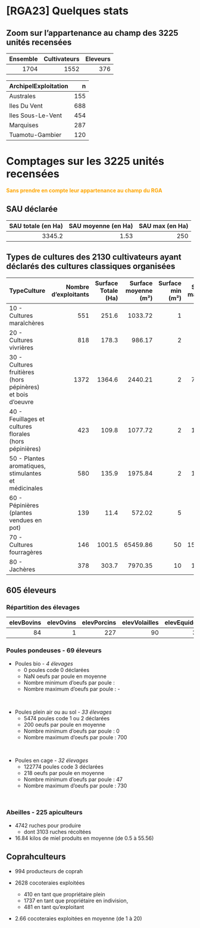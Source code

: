 # \[RGA23\] Quelques stats

## Zoom sur l’appartenance au champ des 3225 unités recensées

<table>
<thead>
<tr class="header">
<th style="text-align: right;">Ensemble</th>
<th style="text-align: right;">Cultivateurs</th>
<th style="text-align: right;">Eleveurs</th>
</tr>
</thead>
<tbody>
<tr class="odd">
<td style="text-align: right;">1704</td>
<td style="text-align: right;">1552</td>
<td style="text-align: right;">376</td>
</tr>
</tbody>
</table>

<table>
<thead>
<tr class="header">
<th style="text-align: left;">ArchipelExploitation</th>
<th style="text-align: right;">n</th>
</tr>
</thead>
<tbody>
<tr class="odd">
<td style="text-align: left;">Australes</td>
<td style="text-align: right;">155</td>
</tr>
<tr class="even">
<td style="text-align: left;">Iles Du Vent</td>
<td style="text-align: right;">688</td>
</tr>
<tr class="odd">
<td style="text-align: left;">Iles Sous-Le-Vent</td>
<td style="text-align: right;">454</td>
</tr>
<tr class="even">
<td style="text-align: left;">Marquises</td>
<td style="text-align: right;">287</td>
</tr>
<tr class="odd">
<td style="text-align: left;">Tuamotu-Gambier</td>
<td style="text-align: right;">120</td>
</tr>
</tbody>
</table>

# Comptages sur les 3225 unités recensées

<font color = "orange">**Sans prendre en compte leur appartenance au
champ du RGA**</font>

## SAU déclarée

<table>
<thead>
<tr class="header">
<th style="text-align: right;">SAU totale (en Ha)</th>
<th style="text-align: right;">SAU moyenne (en Ha)</th>
<th style="text-align: right;">SAU max (en Ha)</th>
</tr>
</thead>
<tbody>
<tr class="odd">
<td style="text-align: right;">3345.2</td>
<td style="text-align: right;">1.53</td>
<td style="text-align: right;">250</td>
</tr>
</tbody>
</table>

## Types de cultures des 2130 cultivateurs ayant déclarés des cultures classiques organisées

<table>
<colgroup>
<col style="width: 38%" />
<col style="width: 13%" />
<col style="width: 12%" />
<col style="width: 13%" />
<col style="width: 10%" />
<col style="width: 10%" />
</colgroup>
<thead>
<tr class="header">
<th style="text-align: left;">TypeCulture</th>
<th style="text-align: right;">Nombre d’exploitants</th>
<th style="text-align: right;">Surface Totale (Ha)</th>
<th style="text-align: right;">Surface moyenne (m²)</th>
<th style="text-align: right;">Surface min (m²)</th>
<th style="text-align: right;">Surface max (m²)</th>
</tr>
</thead>
<tbody>
<tr class="odd">
<td style="text-align: left;">10 - Cultures maraîchères</td>
<td style="text-align: right;">551</td>
<td style="text-align: right;">251.6</td>
<td style="text-align: right;">1033.72</td>
<td style="text-align: right;">1</td>
<td style="text-align: right;">50000</td>
</tr>
<tr class="even">
<td style="text-align: left;">20 - Cultures vivrières</td>
<td style="text-align: right;">818</td>
<td style="text-align: right;">178.3</td>
<td style="text-align: right;">986.17</td>
<td style="text-align: right;">2</td>
<td style="text-align: right;">40000</td>
</tr>
<tr class="odd">
<td style="text-align: left;">30 - Cultures fruitières (hors pépinères)
et bois d’oeuvre</td>
<td style="text-align: right;">1372</td>
<td style="text-align: right;">1364.6</td>
<td style="text-align: right;">2440.21</td>
<td style="text-align: right;">2</td>
<td style="text-align: right;">750000</td>
</tr>
<tr class="even">
<td style="text-align: left;">40 - Feuillages et cultures florales (hors
pépinières)</td>
<td style="text-align: right;">423</td>
<td style="text-align: right;">109.8</td>
<td style="text-align: right;">1077.72</td>
<td style="text-align: right;">2</td>
<td style="text-align: right;">140000</td>
</tr>
<tr class="odd">
<td style="text-align: left;">50 - Plantes aromatiques, stimulantes et
médicinales</td>
<td style="text-align: right;">580</td>
<td style="text-align: right;">135.9</td>
<td style="text-align: right;">1975.84</td>
<td style="text-align: right;">2</td>
<td style="text-align: right;">119365</td>
</tr>
<tr class="even">
<td style="text-align: left;">60 - Pépinières (plantes vendues en
pot)</td>
<td style="text-align: right;">139</td>
<td style="text-align: right;">11.4</td>
<td style="text-align: right;">572.02</td>
<td style="text-align: right;">5</td>
<td style="text-align: right;">10912</td>
</tr>
<tr class="odd">
<td style="text-align: left;">70 - Cultures fourragères</td>
<td style="text-align: right;">146</td>
<td style="text-align: right;">1001.5</td>
<td style="text-align: right;">65459.86</td>
<td style="text-align: right;">50</td>
<td style="text-align: right;">1500000</td>
</tr>
<tr class="even">
<td style="text-align: left;">80 - Jachères</td>
<td style="text-align: right;">378</td>
<td style="text-align: right;">303.7</td>
<td style="text-align: right;">7970.35</td>
<td style="text-align: right;">10</td>
<td style="text-align: right;">172000</td>
</tr>
</tbody>
</table>

## 605 éleveurs

### Répartition des élevages

<table>
<colgroup>
<col style="width: 11%" />
<col style="width: 10%" />
<col style="width: 12%" />
<col style="width: 14%" />
<col style="width: 12%" />
<col style="width: 11%" />
<col style="width: 13%" />
<col style="width: 12%" />
</colgroup>
<thead>
<tr class="header">
<th style="text-align: right;">elevBovins</th>
<th style="text-align: right;">elevOvins</th>
<th style="text-align: right;">elevPorcins</th>
<th style="text-align: right;">elevVolailles</th>
<th style="text-align: right;">elevEquides</th>
<th style="text-align: right;">elevLapins</th>
<th style="text-align: right;">elevAbeilles</th>
<th style="text-align: right;">elevCaprins</th>
</tr>
</thead>
<tbody>
<tr class="odd">
<td style="text-align: right;">84</td>
<td style="text-align: right;">1</td>
<td style="text-align: right;">227</td>
<td style="text-align: right;">90</td>
<td style="text-align: right;">35</td>
<td style="text-align: right;">3</td>
<td style="text-align: right;">225</td>
<td style="text-align: right;">85</td>
</tr>
</tbody>
</table>

### Poules pondeuses - 69 éleveurs

-   Poules bio - *4 élevages*
    -   0 poules code 0 déclarées
    -   NaN oeufs par poule en moyenne
    -   Nombre minimum d’oeufs par poule :
    -   Nombre maximum d’oeufs par poule : -

<br/>

-   Poules plein air ou au sol - *33 élevages*
    -   5474 poules code 1 ou 2 déclarées
    -   200 oeufs par poule en moyenne
    -   Nombre minimum d’oeufs par poule : 0
    -   Nombre maximum d’oeufs par poule : 700

<br/>

-   Poules en cage - *32 élevages*
    -   122774 poules code 3 déclarées
    -   218 oeufs par poule en moyenne
    -   Nombre minimum d’oeufs par poule : 47
    -   Nombre maximum d’oeufs par poule : 730

<br/>

### Abeilles - 225 apiculteurs

-   4742 ruches pour produire
    -   dont 3103 ruches récoltées
-   16.84 kilos de miel produits en moyenne (de 0.5 à 55.56)

## Coprahculteurs

-   994 producteurs de coprah

-   2628 cocoteraies exploitées

    -   410 en tant que propriétaire plein
    -   1737 en tant que propriétaire en indivision,
    -   481 en tant qu’exploitant

-   2.66 cocoteraies exploitées en moyenne (de 1 à 20)
